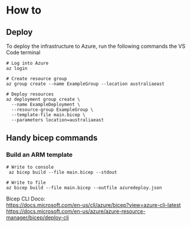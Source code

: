 # How to
## Deploy
To deploy the infrastructure to Azure, run the following commands the VS Code terminal


```
# Log into Azure
az login

# Create resource group
az group create --name ExampleGroup --location australiaeast

# Deploy resources
az deployment group create \
  --name ExampleDeployment \
  --resource-group ExampleGroup \
  --template-file main.bicep \
  --parameters location=australiaeast

```

## Handy bicep commands
### Build an ARM template

```
# Write to console
 az bicep build --file main.bicep --stdout

# Write to file
az bicep build --file main.bicep --outfile azuredeploy.json   

```


Bicep CLI Doco:  
https://docs.microsoft.com/en-us/cli/azure/bicep?view=azure-cli-latest  
https://docs.microsoft.com/en-us/azure/azure-resource-manager/bicep/deploy-cli  